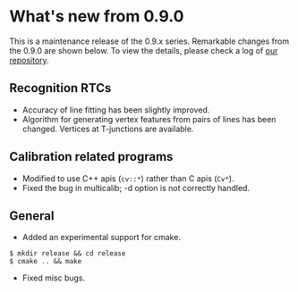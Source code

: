 # What's new from 0.9.0 #

This is a maintenance release of the 0.9.x series. Remarkable changes from the 0.9.0 are shown below.
To view the details, please check a log of [our repository](http://code.google.com/p/openvgr/source/list).

## Recognition RTCs ##
  * Accuracy of line fitting has been slightly improved.
  * Algorithm for generating vertex features from pairs of lines has been changed. Vertices at T-junctions are available.

## Calibration related programs ##
  * Modified to use C++ apis (`cv::*`) rather than C apis (`Cv*`).
  * Fixed the bug in multicalib; -d option is not correctly handled.

## General ##
  * Added an experimental support for cmake.
```
$ mkdir release && cd release
$ cmake .. && make
```
  * Fixed misc bugs.